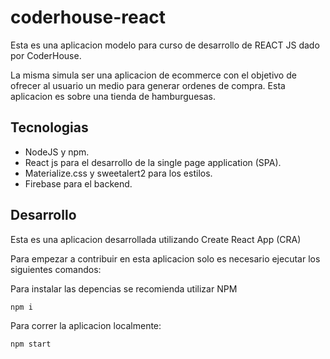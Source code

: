 # coderhouse-react

Esta es una aplicacion modelo para curso de desarrollo de REACT JS dado por CoderHouse.

La misma simula ser una aplicacion de ecommerce con el objetivo de ofrecer al usuario un medio para generar ordenes de compra. Esta aplicacion es sobre una tienda de hamburguesas.

## Tecnologias

- NodeJS y npm.
- React js para el desarrollo de la single page application (SPA). 
- Materialize.css y sweetalert2 para los estilos.
- Firebase para el backend.

## Desarrollo

Esta es una aplicacion desarrollada utilizando Create React App (CRA)

Para empezar a contribuir en esta aplicacion solo es necesario ejecutar los siguientes comandos:


Para instalar las depencias se recomienda utilizar NPM 

```
npm i 

```

Para correr la aplicacion localmente:

```
npm start

```
